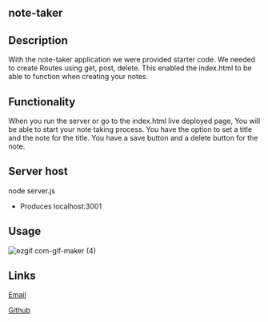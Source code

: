 ## note-taker

## Description 
With the note-taker application we were provided starter code. We needed to create Routes using get, post, delete. This enabled the index.html to be able to function when creating your notes.

## Functionality 
When you run the server or go to the index.html live deployed page, You will be able to start your note taking process. You have the option to set a title and the note for the title. You have a save button and a delete button for the note. 

## Server host 
node server.js

- Produces localhost:3001

## Usage 
![ezgif com-gif-maker (4)](https://user-images.githubusercontent.com/89158559/149403303-90f73ae3-9ba3-4c6d-9e3f-f79ffb46f247.gif)

## Links
[Email](tpopp0303@gmail.com)

[Github](https://github.com/Tgarrey37)